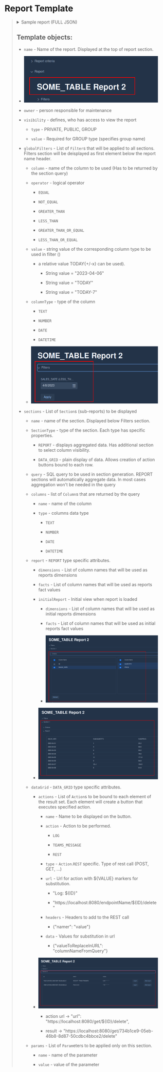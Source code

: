 # Report Template

> <details>
> <summary>Sample report (FULL JSON)</summary>
> 
> ```json
> {
>   "name": "SOME_TABLE Report 2",
>   "owner": "me",
>   "visibility": {
>     "type": "PUBLIC",
>     "value": null
>   },
>   "globalFilters": [
>     {
>       "column": "SALES_DATE",
>       "operator": "LESS_THAN_OR_EQUAL",
>       "value": "TODAY"
>     }
>   ],
>   "sections": [
>     {
>       "name": "Section 1",
>       "type": "REPORT",
>       "query": "SELECT ID, SALES_DATE, QUANTITY, PRICE FROM SOME_TABLE;",
>       "columns": [
>         {
>           "name": "ID",
>           "type": "NUMBER"
>         },
>         {
>           "name": "SALES_DATE",
>           "type": "DATE"
>         },
>         {
>           "name": "QUANTITY",
>           "type": "NUMBER"
>         },
>         {
>           "name": "PRICE",
>           "type": "NUMBER"
>         }
>       ],
>       "report": {
>         "dimensions": [
>           "ID",
>           "SALES_DATE"
>         ],
>         "facts": [
>           "QUANTITY",
>           "PRICE"
>         ],
>         "initialReport": {
>           "dimensions": [
>             "SALES_DATE"
>           ],
>           "facts": [
>             "QUANTITY",
>             "PRICE"
>           ]
>         }
>       },
>       "dataGrid": null,
>       "params": null
>     },
>     {
>       "name": "Section 2",
>       "type": "DATA_GRID",
>       "query": "SELECT ID, INPUT, CRON FROM TRIGGER;",
>       "columns": [
>         {
>           "name": "ID",
>           "type": "TEXT"
>         },
>         {
>           "name": "INPUT",
>           "type": "TEXT"
>         },
>         {
>           "name": "CRON",
>           "type": "TEXT"
>         }
>       ],
>       "report": null,
>       "dataGrid": {
>         "actions": [
>           {
>             "name": "Log it",
>             "action": "LOG",
>             "url": "ID[${ID}] CRON[${CRON}] SQL[${SQL}]",
>             "type": null,
>             "headers": null,
>             "data": [
>               {
>                 "ID": "ID"
>               },
>               {
>                 "SQL": "INPUT"
>               },
>               {
>                 "CRON": "CRON"
>               }
>             ]
>           },
>           {
>             "name": "Also Log it",
>             "action": "LOG",
>             "url": "https://localhiost:8080/get/${ID}/delete",
>             "type": null,
>             "headers": null,
>             "data": [
>               {
>                 "ID": "ID"
>               }
>             ]
>           }
>         ]
>       },
>       "params": null
>     }
>   ]
> }
> ```
> 
> </details>
> 
> 
> 
> ## Template objects:
> 
> - `name` - Name of the report. Displayed at the top of report section.
> 
> - ![](.meta/title.png)
> 
> - `owner` - person responsible for maintenance
> 
> - `visibility` - defines, who has access to view the report
>   
>   - `type` - PRIVATE, PUBLIC, GROUP
>   
>   - `value` - Required for GROUP type (specifies group name)
> 
> - `globalFilters` - List of `Filter`s that will be applied to all sections.
>   Filters section will be deisplayed as first element below the report name header.
>   
>   - `column` - name of the column to be used (Has to be returned by the section query)
>   
>   - `operator` - logical operator 
>     
>     - `EQUAL`
>     
>     - `NOT_EQUAL`
>     
>     - `GREATER_THAN`
>     
>     - `LESS_THAN`
>     
>     - `GREATER_THAN_OR_EQUAL`
>     
>     - `LESS_THAN_OR_EQUAL`
>   
>   - `value` - string value of the corresponding column type to be used in filter ()
>     
>     - a relative value TODAY{+/-x} can be used).
>       
>       - String value = "2023-04-06"
>       
>       - String value = "TODAY"
>       
>       - String value = "TODAY-7"
>   
>   - `columnType` - type of the column
>     
>     - `TEXT`
>     
>     - `NUMBER`
>     
>     - `DATE`
>     
>     - `DATETIME`
>   
>   - ![](.meta/filters.png)
> 
> - `sections` - List of `Section`s (sub-reports) to be displayed
>   
>   - `name` - name of the section.
>     Displayed below Filters section.
>   
>   - `SectionType` - type of the section. Each type has specific properties.
>     
>     - `REPORT` - displays aggregated data. Has additional section to select column visibility.
>     
>     - `DATA_GRID` - plain display of data. Allows creation of action buttons bound to each row.
>   
>   - `query` - SQL query to be used in section generation.
>     REPORT sections will automatically aggregate data. In most cases aggregation won't be needed in the query
>   
>   - `columns` - list of `Column`s that are returned by the query
>     
>     - `name` - name of the column
>     
>     - `type` - columns data type
>       
>       - `TEXT`
>       
>       - `NUMBER`
>       
>       - `DATE`
>       
>       - `DATETIME`
>   
>   - `report` - `REPORT` type specific attributes.
>     
>     - `dimensions` - List of column names that will be used as reports dimensions
>     
>     - `facts` - List of column names that will be used as reports fact values
>     
>     - `initialReport` - Initial view when report is loaded
>       
>       - `dimensions` - List of column names that will be used as initial reports dimensions
>       
>       - `facts` - List of column names that will be used as initial reports fact values
>       
>       - ![](.meta/report_criteria.png)
>     
>     - ![](.meta/report_section.png)
>   
>   - `dataGrid` - `DATA_GRID` type specific attributes.
>     
>     - `actions` - List of `Action`s to be bound to each element of the result set. Each element will create a button that executes specified action.
>       
>       - `name` - Name to be displayed on the button.
>       
>       - `action` - Action to be performed.
>         
>         - `LOG`
>         
>         - `TEAMS_MESSAGE`
>         
>         - `REST`
>       
>       - `type` - `Action`.`REST` specific. Type of rest call (POST, GET, ...)
>       
>       - `url` - Url for action with ${VALUE} markers for substitution.
>         
>         - "Log: ${ID}"
>         
>         - "https://localhost:8080/endpointName/${ID}/delete"
>       
>       - `headers` - Headers to add to the REST call
>         
>         - {"namer": "value"}
>       
>       - `data` - Values for substitution in url
>         
>         - {"valueToReplaceInURL": "columnNameFromQuery"}
>     
>     - ![](.meta/datagrid_section.png)
>       
>       - action url -> "url": "https://localhost:8080/get/${ID}/delete",
>       
>       - result -> "https://localhost:8080/get/734b1ce9-05eb-46b8-8d87-50cdbc4bbce2/delete"
>   
>   - `params` - List of `Param`eters to be applied only on this section.
>     
>     - `name` - name of the parameter
>     
>     - `value` - value of the parameter
